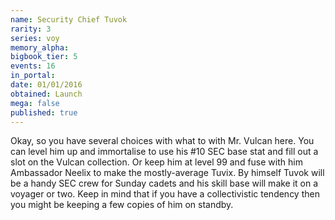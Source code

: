 ```yaml
---
name: Security Chief Tuvok
rarity: 3
series: voy
memory_alpha:
bigbook_tier: 5
events: 16
in_portal:
date: 01/01/2016
obtained: Launch
mega: false
published: true
---
```


Okay, so you have several choices with what to with Mr. Vulcan here. You can level him up and immortalise to use his #10 SEC base stat and fill out a slot on the Vulcan collection. Or keep him at level 99 and fuse with him Ambassador Neelix to make the mostly-average Tuvix. By himself Tuvok will be a handy SEC crew for Sunday cadets and his skill base will make it on a voyager or two. Keep in mind that if you have a collectivistic tendency then you might be keeping a few copies of him on standby.

